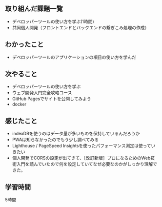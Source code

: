 ## 取り組んだ課題一覧
- デベロッパーツールの使い方を学ぶ(1時間)
- 共同個人開発（フロントエンドとバックエンドの繋ぎこみ処理の作成）

## わかったこと
- デベロッパーツールのアプリケーションの項目の使い方を学んだ
 
## 次やること
- デベロッパーツールの使い方を学ぶ
- ウェブ開発入門完全攻略コース
- GitHub Pagesでサイトを公開してみよう
- docker

## 感じたこと
- indexDBを使うのはデータ量が多いものを保持しているんだろうか
- PWAは知らなかったのでもう少し調べてみる
- Lighthouse / PageSpeed Insightsを使ったパフォーマンス測定は使っていきたい
- 個人開発でCORSの設定が出てきて、［改訂新版］プロになるためのWeb技術入門を読んでいたので何を設定していてなぜ必要なのかがしっかり理解できた。

## 学習時間
5時間